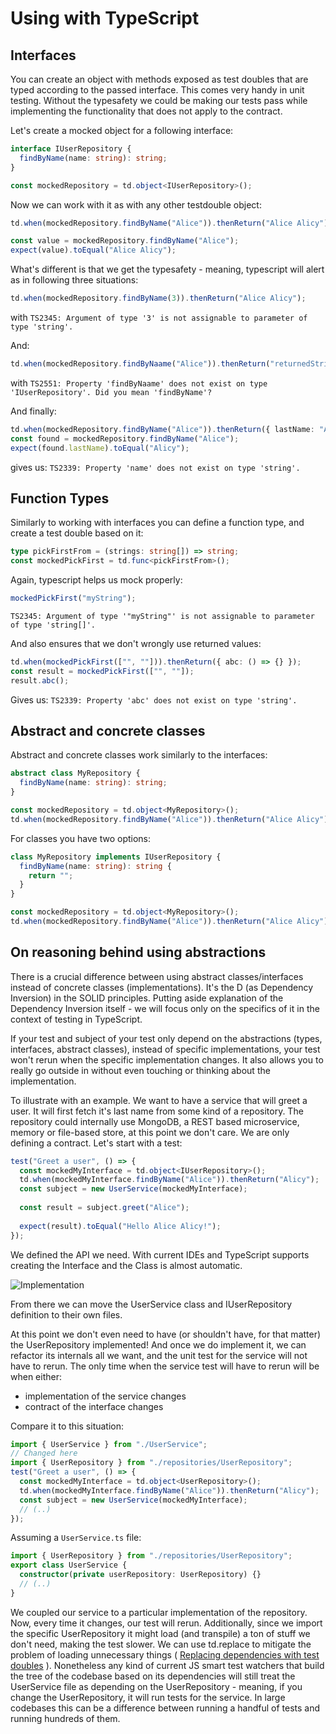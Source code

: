 # Using with TypeScript

## Interfaces

You can create an object with methods exposed as test doubles that are typed according to the passed interface. This comes very handy in unit testing. Without the typesafety we could be making our tests pass while implementing the functionality that does not apply to the contract.

Let's create a mocked object for a following interface:

```typescript
interface IUserRepository {
  findByName(name: string): string;
}

const mockedRepository = td.object<IUserRepository>();
```

Now we can work with it as with any other testdouble object:

```typescript
td.when(mockedRepository.findByName("Alice")).thenReturn("Alice Alicy");

const value = mockedRepository.findByName("Alice");
expect(value).toEqual("Alice Alicy");
```

What's different is that we get the typesafety - meaning, typescript will alert as in following three situations:

```typescript
td.when(mockedRepository.findByName(3)).thenReturn("Alice Alicy");
```

with
`TS2345: Argument of type '3' is not assignable to parameter of type 'string'.`

And:

```typescript
td.when(mockedRepository.findByNaame("Alice")).thenReturn("returnedString");
```

with
`TS2551: Property 'findByNaame' does not exist on type 'IUserRepository'. Did you mean 'findByName'?`

And finally:

```typescript
td.when(mockedRepository.findByName("Alice")).thenReturn({ lastName: "Alicy" });
const found = mockedRepository.findByName("Alice");
expect(found.lastName).toEqual("Alicy");
```

gives us: `TS2339: Property 'name' does not exist on type 'string'.`

## Function Types

Similarly to working with interfaces you can define a function type, and create a test double based on it:

```typescript
type pickFirstFrom = (strings: string[]) => string;
const mockedPickFirst = td.func<pickFirstFrom>();
```

Again, typescript helps us mock properly:

```typescript
mockedPickFirst("myString");
```

`TS2345: Argument of type '"myString"' is not assignable to parameter of type 'string[]'.`

And also ensures that we don't wrongly use returned values:

```typescript
td.when(mockedPickFirst(["", ""])).thenReturn({ abc: () => {} });
const result = mockedPickFirst(["", ""]);
result.abc();
```

Gives us:
`TS2339: Property 'abc' does not exist on type 'string'.`

## Abstract and concrete classes

Abstract and concrete classes work similarly to the interfaces:

```typescript
abstract class MyRepository {
  findByName(name: string): string;
}

const mockedRepository = td.object<MyRepository>();
td.when(mockedRepository.findByName("Alice")).thenReturn("Alice Alicy");
```

For classes you have two options:

```typescript
class MyRepository implements IUserRepository {
  findByName(name: string): string {
    return "";
  }
}

const mockedRepository = td.object<MyRepository>();
td.when(mockedRepository.findByName("Alice")).thenReturn("Alice Alicy");
```

## On reasoning behind using abstractions

There is a crucial difference between using abstract classes/interfaces instead of concrete classes (implementations). 
It's the D (as Dependency Inversion) in the SOLID principles. 
Putting aside explanation of the Dependency Inversion itself - we will focus only on the specifics of it in the context of testing in TypeScript.
  
If your test and subject of your test only depend on the abstractions (types, interfaces, abstract classes), instead of specific implementations, your test won't rerun when the specific implementation changes. It also allows you to really go outside in without even touching or thinking about the implementation. 

To illustrate with an example. We want to have a service that will greet a user. It will first fetch it's last name from some kind of a repository. The repository could internally use MongoDB, a REST based microservice, memory or file-based store, at this point we don't care. We are only defining a contract. Let's start with a test:

```typescript
test("Greet a user", () => {
  const mockedMyInterface = td.object<IUserRepository>();
  td.when(mockedMyInterface.findByName("Alice")).thenReturn("Alicy");
  const subject = new UserService(mockedMyInterface);
  
  const result = subject.greet("Alice");
  
  expect(result).toEqual("Hello Alice Alicy!");
});
```

We defined the API we need. With current IDEs and TypeScript supports creating the Interface and the Class is almost automatic.

![Implementation](http://g.recordit.co/ezNnNi6oEH.gif)

From there we can move the UserService class and IUserRepository definition to their own files.

At this point we don't even need to have (or shouldn't have, for that matter) the UserRepository implemented!
And once we do implement it, we can refactor its internals all we want, and the unit test for the service will not have to rerun. The only time when the service test will have to rerun will be when either: 
- implementation of the service changes
- contract of the interface changes

Compare it to this situation:

```typescript
import { UserService } from "./UserService";
// Changed here
import { UserRepository } from "./repositories/UserRepository";
test("Greet a user", () => {
  const mockedMyInterface = td.object<UserRepository>();
  td.when(mockedMyInterface.findByName("Alice")).thenReturn("Alicy");
  const subject = new UserService(mockedMyInterface);
  // (..)
});
```

Assuming a `UserService.ts` file:

```typescript
import { UserRepository } from "./repositories/UserRepository";
export class UserService {
  constructor(private userRepository: UserRepository) {}
  // (..)
}
```

We coupled our service to a particular implementation of the repository. Now, every time it changes, our test will rerun. Additionally, since we import the specific UserRepository it might load (and transpile) a ton of stuff we don't need, making the test slower. 
We can use td.replace to mitigate the problem of loading unnecessary things ( [Replacing dependencies with test doubles](7-replacing-dependencies.md#replacing-real-dependencies-with-test-doubles) ). Nonetheless any kind of current JS smart test watchers that build the tree of the codebase based on its dependencies will still treat the UserService file as depending on the UserRepository - meaning, if you change the UserRepository, it will run tests for the service. In large codebases this can be a difference between running a handful of tests and running hundreds of them. 
